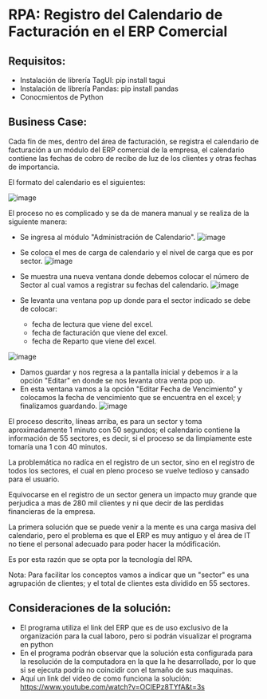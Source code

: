 # RPA: Registro del Calendario de Facturación en el ERP Comercial

## Requisitos:

- Instalación de librería TagUI: pip install tagui
- Instalación de librería Pandas: pip install pandas
- Conocmientos de Python

## Business Case:

Cada fin de mes, dentro del área de facturación, se registra el calendario de facturación a un módulo del ERP comercial de la empresa, el calendario contiene las fechas de cobro de recibo de luz de los clientes y otras fechas de importancia.

El formato del calendario es el siguientes:

![image](https://user-images.githubusercontent.com/31372472/140241760-1e25e45c-cab7-43c5-a31b-411a841522a8.png)

El proceso no es complicado y se da de manera manual y se realiza de la siguiente manera:

- Se ingresa al módulo "Administración de Calendario".
![image](https://user-images.githubusercontent.com/31372472/140242532-11fa59da-147a-481e-a96a-fa1fc44f4d8d.png)

- Se coloca el mes de carga de calendario y el nivel de carga que es por sector.
![image](https://user-images.githubusercontent.com/31372472/140242798-2668e2ba-190a-47dc-9a9e-f9ae9614e8f8.png)

- Se muestra una nueva ventana donde debemos colocar el número de Sector al cual vamos a registrar su fechas del calendario.
![image](https://user-images.githubusercontent.com/31372472/140243061-cb474283-fa2e-447f-8d16-a728033e5c72.png)

- Se levanta una ventana pop up donde para el sector indicado se debe de colocar:
  * fecha de lectura que viene del excel.
  * fecha de facturación que viene del excel.
  * fecha de Reparto que viene del excel.

![image](https://user-images.githubusercontent.com/31372472/140243323-cccf234a-78bf-4c3d-ae02-92c26aac331b.png)

- Damos guardar y nos regresa a la pantalla inicial y debemos ir a la opción "Editar" en donde se nos levanta otra venta pop up.
- En esta ventana vamos a la opción "Editar Fecha de Vencimiento" y colocamos la fecha de vencimiento que se encuentra en el excel; y finalizamos guardando.
![image](https://user-images.githubusercontent.com/31372472/140243545-6e2dfffa-0b12-4640-a632-8c7cba8f4255.png)

El proceso descrito, líneas arriba, es para un sector y toma aproximadamente 1 minuto con 50 segundos; el calendario contiene la información de 55 sectores, es decir, si el proceso se da limpiamente este tomaría una 1 con 40 minutos.

La problemática no radíca en el registro de un sector, sino en el registro de todos los sectores, el cual en pleno proceso se vuelve tedioso y cansado para el usuario.

Equivocarse en el registro de un sector genera un impacto muy grande que perjudica a mas de 280 mil clientes y ni que decir de las perdidas financieras de la empresa.

La primera solución que se puede venir a la mente es una carga masiva del calendario, pero el problema es que el ERP es muy antiguo y el área de IT no tiene el personal adecuado para poder hacer la módificación.

Es por esta razón que se opta por la tecnología del RPA.

Nota: Para facilitar los conceptos vamos a indicar que un "sector" es una agrupación de clientes; y el total de clientes esta dividido en 55 sectores.

## Consideraciones de la solución:

- El programa utiliza el link del ERP que es de uso exclusivo de la organización para la cual laboro, pero si podrán visualizar el programa en python
- En el programa podrán observar que la solución esta configurada para la resolución de la computadora en la que la he desarrollado, por lo que si se ejecuta podría no coincidir con el tamaño de sus maquinas.
- Aquí un link del video de como funciona la solución: https://www.youtube.com/watch?v=OClEPz8TYfA&t=3s
